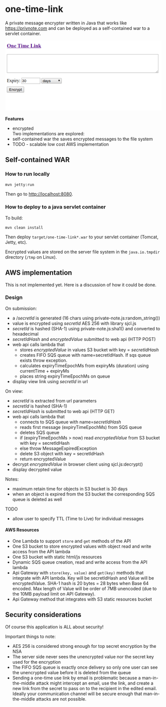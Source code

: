 # one-time-link
A private message encrypter written in Java that works like https://privnote.com and can be deployed as a self-contained war to a servlet container.

<img src="src/docs/one-time-link.gif"/>

**Features**
* encrypted  
Two implementations are explored:
* self-contained war the saves encrypted messages to the file system
* TODO - scalable low cost AWS implementation

## Self-contained WAR

### How to run locally
```
mvn jetty:run
```
Then go to [http://localhost:8080](http://localhost:8080).

### How to deploy to a java servlet container
To build:

```
mvn clean install
```
Then deploy `target/one-time-link*.war` to your servlet container (Tomcat, Jetty, etc).

Encrypted values are stored on the server file system in the `java.io.tmpdir` directory (`/tmp` on Linux).

## AWS implementation
This is not implemented yet. Here is a discussion of how it could be done.

### Design
On submission:
* a /*secretId* is generated (16 chars using private-note.js:random_string())
* value is encrypted using *secretId* AES 256 with library sjcl.js
* *secretId* is hashed (SHA-1) using private-note.js:sha1() and converted to hexadecimal
* *secretIdHash* and *encryptedValue* submitted to web api (HTTP POST)
* web api calls lambda that 
    * stores *encryptedValue* in values S3 bucket with key = *secretIdHash* 
    * creates FIFO SQS queue with name=secretIdHash. If sqs queue exists throw exception.
    * calculates expiryTimeEpochMs from expiryMs (duration) using currentTime + expiryMs
    * places string expiryTimeEpochMs on queue 
* display view link using *secretId* in url

On view:
* *secretId* is extracted from url parameters
* *secretId* is hashed (SHA-1)
* *secretIdHash* is submitted to web api (HTTP GET)
* web api calls lambda that
    * connects to SQS queue with name=*secretIdHash*
    * reads first message (expiryTimeEpochMs) from SQS queue
    * deletes SQS queue
    * if (expiryTimeEpochMs > now) read *encryptedValue* from S3 bucket with key = secretIdHash
    * else throw MessageExpiredException 
    * delete S3 object with key = secretIdHash
    * return encryptedValue
* decrypt *encryptedValue* in browser client using sjcl.js:decrypt() 
* display decrypted value 

Notes:

* maximum retain time for objects in S3 bucket is 30 days
* when an object is expired from the S3 bucket the corresponding SQS queue is deleted as well

TODO
* allow user to specify TTL (Time to Live) for individual messages

#### AWS Resources
* One Lambda to support `store` and `get` methods of the API 
* One S3 bucket to store encrypted values with object read and write access from the API lambda
* One S3 bucket with static html/js resources
* Dynamic SQS queue creation, read and write access from the API lambda
* Api Gateway with `store(key, value)` and `get(key)` methods that integrate with API lambda. Key will be secretIdHash and Value will be encryptedValue. SHA-1 hash is 20 bytes = 28 bytes when Base 64 encoded. Max length of Value will be order of 7MB unencoded (due to the 10MB payload limit on API Gateway).
* Api Gateway method that integrates with S3 static resources bucket

## Security considerations
Of course this application is ALL about security!

Important things to note:

* AES 256 is considered strong enough for top secret encryption by the NSA
* The server side never sees the unencrypted value nor the secret key used for the encryption
* The FIFO SQS queue is exactly once delivery so only one user can see the unencrypted value before it is deleted from the queue
* Sending a one-time use link by email is problematic because a man-in-the-middle attack might intercept an email, use the link, and create a new link from the secret to pass on to the recipient in the edited email. Ideally your communication channel will be secure enough that man-in-the-middle attacks are not possible.
